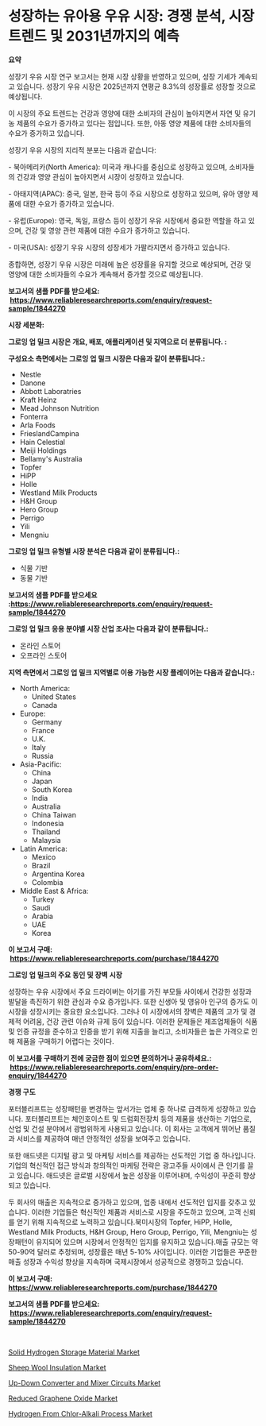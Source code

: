 <p><h1>성장하는 유아용 우유 시장: 경쟁 분석, 시장 트렌드 및 2031년까지의 예측</h1></p><p><strong>요약</strong></p>
<p><p>성장기 우유 시장 연구 보고서는 현재 시장 상황을 반영하고 있으며, 성장 기세가 계속되고 있습니다. 성장기 우유 시장은 2025년까지 연평균 8.3%의 성장률로 성장할 것으로 예상됩니다. </p><p>이 시장의 주요 트렌드는 건강과 영양에 대한 소비자의 관심이 높아지면서 자연 및 유기농 제품의 수요가 증가하고 있다는 점입니다. 또한, 아동 영양 제품에 대한 소비자들의 수요가 증가하고 있습니다.</p><p>성장기 우유 시장의 지리적 분포는 다음과 같습니다:</p><p>- 북아메리카(North America): 미국과 캐나다를 중심으로 성장하고 있으며, 소비자들의 건강과 영양 관심이 높아지면서 시장이 성장하고 있습니다.</p><p>- 아태지역(APAC): 중국, 일본, 한국 등이 주요 시장으로 성장하고 있으며, 유아 영양 제품에 대한 수요가 증가하고 있습니다.</p><p>- 유럽(Europe): 영국, 독일, 프랑스 등이 성장기 우유 시장에서 중요한 역할을 하고 있으며, 건강 및 영양 관련 제품에 대한 수요가 증가하고 있습니다.</p><p>- 미국(USA): 성장기 우유 시장의 성장세가 가팔라지면서 증가하고 있습니다.</p><p>종합하면, 성장기 우유 시장은 미래에 높은 성장률을 유지할 것으로 예상되며, 건강 및 영양에 대한 소비자들의 수요가 계속해서 증가할 것으로 예상됩니다.</p></p>
<p><strong>보고서의 샘플 PDF를 받으세요: &nbsp;<a href="https://www.reliableresearchreports.com/enquiry/request-sample/1844270">https://www.reliableresearchreports.com/enquiry/request-sample/1844270</a></strong></p>
<p><strong>시장 세분화:</strong></p>
<p><strong> 그로잉 업 밀크 시장은 개요, 배포, 애플리케이션 및 지역으로 더 분류됩니다. :</strong></p>
<p><strong>구성요소 측면에서는 그로잉 업 밀크 시장은 다음과 같이 분류됩니다.:</strong></p>
<p><ul><li>Nestle</li><li>Danone</li><li>Abbott Laboratries</li><li>Kraft Heinz</li><li>Mead Johnson Nutrition</li><li>Fonterra</li><li>Arla Foods</li><li>FrieslandCampina</li><li>Hain Celestial</li><li>Meiji Holdings</li><li>Bellamy's Australia</li><li>Topfer</li><li>HiPP</li><li>Holle</li><li>Westland Milk Products</li><li>H&H Group</li><li>Hero Group</li><li>Perrigo</li><li>Yili</li><li>Mengniu</li></ul></p>
<p><strong> 그로잉 업 밀크 유형별 시장 분석은 다음과 같이 분류됩니다.:</strong></p>
<p><ul><li>식물 기반</li><li>동물 기반</li></ul></p>
<p><strong>보고서의 샘플 PDF를 받으세요 :<a href="https://www.reliableresearchreports.com/enquiry/request-sample/1844270">https://www.reliableresearchreports.com/enquiry/request-sample/1844270</a></strong></p>
<p><strong> 그로잉 업 밀크 응용 분야별 시장 산업 조사는 다음과 같이 분류됩니다.:</strong></p>
<p><ul><li>온라인 스토어</li><li>오프라인 스토어</li></ul></p>
<p><strong>지역 측면에서 그로잉 업 밀크 지역별로 이용 가능한 시장 플레이어는 다음과 같습니다.:</strong></p>
<p><ul>
    <li>
        North America:
        <ul>
            <li>United States</li>
            <li>Canada</li>
        </ul>
    </li>
    <li>
        Europe:
        <ul>
            <li>Germany</li>
            <li>France</li>
            <li>U.K.</li>
            <li>Italy</li>
            <li>Russia</li>
        </ul>
    </li>
    <li>
        Asia-Pacific:
        <ul>
            <li>China</li>
            <li>Japan</li>
            <li>South Korea</li>
            <li>India</li>
            <li>Australia</li>
            <li>China Taiwan</li>
            <li>Indonesia</li>
            <li>Thailand</li>
            <li>Malaysia</li>
        </ul>
    </li>
    <li>
        Latin America:
        <ul>
            <li>Mexico</li>
            <li>Brazil</li>
            <li>Argentina Korea</li>
            <li>Colombia</li>
        </ul>
    </li>
    <li>
        Middle East & Africa:
        <ul>
            <li>Turkey</li>
            <li>Saudi</li>
            <li>Arabia</li>
            <li>UAE</li>
            <li>Korea</li>
        </ul>
    </li>
    </ul></p>
<p><strong>이 보고서 구매: &nbsp;<a href="https://www.reliableresearchreports.com/purchase/1844270">https://www.reliableresearchreports.com/purchase/1844270</a></strong></p>
<p><strong>그로잉 업 밀크의 주요 동인 및 장벽 시장</strong></p>
<p><p>성장하는 우유 시장에서 주요 드라이버는 아기를 가진 부모들 사이에서 건강한 성장과 발달을 촉진하기 위한 관심과 수요 증가입니다. 또한 신생아 및 영유아 인구의 증가도 이 시장을 성장시키는 중요한 요소입니다. 그러나 이 시장에서의 장벽은 제품의 고가 및 경제적 어려움, 건강 관련 이슈와 규제 등이 있습니다. 이러한 문제들은 제조업체들이 식품 및 인증 규정을 준수하고 인증을 받기 위해 지출을 늘리고, 소비자들은 높은 가격으로 인해 제품을 구매하기 어렵다는 것이다.</p></p>
<p><strong>이 보고서를 구매하기 전에 궁금한 점이 있으면 문의하거나 공유하세요.: &nbsp;<a href="https://www.reliableresearchreports.com/enquiry/pre-order-enquiry/1844270">https://www.reliableresearchreports.com/enquiry/pre-order-enquiry/1844270</a></strong></p>
<p><strong>경쟁 구도</strong></p>
<p><p>포터블리프트는 성장패턴을 변경하는 앞서가는 업체 중 하나로 급격하게 성장하고 있습니다. 포터블리프트는 체인호이스트 및 드럼회전장치 등의 제품을 생산하는 기업으로, 산업 및 건설 분야에서 광범위하게 사용되고 있습니다. 이 회사는 고객에게 뛰어난 품질과 서비스를 제공하여 매년 안정적인 성장을 보여주고 있습니다. </p><p>또한 애드넷은 디지털 광고 및 마케팅 서비스를 제공하는 선도적인 기업 중 하나입니다. 기업의 혁신적인 접근 방식과 창의적인 마케팅 전략은 광고주들 사이에서 큰 인기를 끌고 있습니다. 애드넷은 글로벌 시장에서 높은 성장을 이루어내며, 수익성이 꾸준히 향상되고 있습니다.</p><p>두 회사의 매출은 지속적으로 증가하고 있으며, 업종 내에서 선도적인 입지를 갖추고 있습니다. 이러한 기업들은 혁신적인 제품과 서비스로 시장을 주도하고 있으며, 고객 신뢰를 얻기 위해 지속적으로 노력하고 있습니다.북미시장의 Topfer, HiPP, Holle, Westland Milk Products, H&H Group, Hero Group, Perrigo, Yili, Mengniu는 성장패턴이 유지되어 있으며 시장에서 안정적인 입지를 유지하고 있습니다.매출 규모는 약 50-90억 달러로 추정되며, 성장률은 매년 5-10% 사이입니다. 이러한 기업들은 꾸준한 매출 성장과 수익성 향상을 지속하며 국제시장에서 성공적으로 경쟁하고 있습니다.</p></p>
<p><strong>이 보고서 구매: &nbsp; <a href="https://www.reliableresearchreports.com/purchase/1844270">https://www.reliableresearchreports.com/purchase/1844270</a></strong></p>
<p><strong>보고서의 샘플 PDF를 받으세요: &nbsp;<a href="https://www.reliableresearchreports.com/enquiry/request-sample/1844270">https://www.reliableresearchreports.com/enquiry/request-sample/1844270</a></strong><strong></strong></p>
<p>&nbsp;</p>
<p><p><a href="https://github.com/beatblasta/Market-Research-Report-List-2/blob/main/solid-hydrogen-storage-material-market.md">Solid Hydrogen Storage Material Market</a></p><p><a href="https://view.publitas.com/reportprime-1/sheep-wool-insulation-market-growth-market-trends-covid-19-impact-and-forecasts-for-period-from-2024-2031/">Sheep Wool Insulation Market</a></p><p><a href="https://gentle-editor-9db.notion.site/Up-Down-Converter-and-Mixer-Circuits-Market-Size-Share-Trends-Analysis-Report-By-Application-Reg-3de086d5274b400a81d1c2a561883a72">Up-Down Converter and Mixer Circuits Market</a></p><p><a href="https://view.publitas.com/reportprime-1/reduced-graphene-oxide-market-research-report-unlocks-analysis-on-the-market-financial-status-market-size-and-market-revenue-upto-2031/">Reduced Graphene Oxide Market</a></p><p><a href="https://github.com/angelajermaine/Market-Research-Report-List-2/blob/main/hydrogen-from-chlor-alkali-process-market.md">Hydrogen From Chlor-Alkali Process Market</a></p></p>